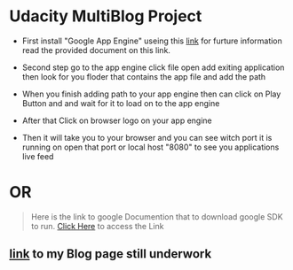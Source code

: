 # Udacity MultiBlog Project

- First install "Google App Engine" useing this [link](https://cloud.google.com/appengine/downloads?utm_source=google&utm_medium=cpc&utm_campaign=2015-q1-cloud-northam-us-gae-bkws-freetrial-en&gclid=Cj0KEQjwuOHHBRDmvsHs8PukyIQBEiQAlEMW0ON07bTdkSwfapg3FWoPJcHTWVGFlgN60eH47zsK2iYaAqmL8P8HAQ) for furture information read the provided document on this link.

- Second step go to the app engine click file open add exiting application then look for you floder that contains the app file and add the path
 
- When you finish adding path to your app engine then can click on Play Button and and wait for it to load on to the app engine
 
- After that Click on browser logo on your app engine
 
- Then it will take you to your browser and you can see witch port it is running on open that port or local host "8080" to see you applications live feed 
 
 # OR
 
 > Here is the link to google Documention that to download google SDK to run. [Click Here](https://cloud.google.com/sdk/) to access the Link 
## [link](http://blog-appid.appspot.com/) to my Blog page still underwork 
